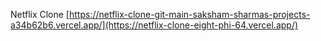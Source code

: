 Netflix Clone
[https://netflix-clone-git-main-saksham-sharmas-projects-a34b62b6.vercel.app/](https://netflix-clone-eight-phi-64.vercel.app/)

